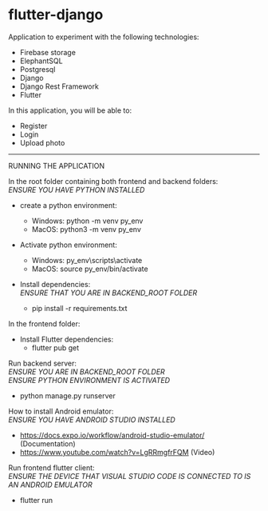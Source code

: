 # flutter-django
Application to experiment with the following technologies:
- Firebase storage
- ElephantSQL
- Postgresql
- Django
- Django Rest Framework
- Flutter

In this application, you will be able to:
- Register
- Login
- Upload photo
<hr>
RUNNING THE APPLICATION

In the root folder containing both frontend and backend folders:<br/>
*ENSURE YOU HAVE PYTHON INSTALLED*
- create a python environment:
  - Windows: python -m venv py_env
  - MacOS: python3 -m venv py_env

- Activate python environment:
  - Windows: py_env\scripts\activate
  - MacOS: source py_env/bin/activate

- Install dependencies:<br/>
  *ENSURE THAT YOU ARE IN BACKEND_ROOT FOLDER*
  - pip install -r requirements.txt

In the frontend folder:
- Install Flutter dependencies:
  - flutter pub get

Run backend server:<br/>
*ENSURE YOU ARE IN BACKEND_ROOT FOLDER*<br/>
*ENSURE PYTHON ENVIRONMENT IS ACTIVATED*
- python manage.py runserver

How to install Android emulator:<br/>
*ENSURE YOU HAVE ANDROID STUDIO INSTALLED*
- https://docs.expo.io/workflow/android-studio-emulator/ (Documentation)
- https://www.youtube.com/watch?v=LgRRmgfrFQM (Video)

Run frontend flutter client:<br/>
*ENSURE THE DEVICE THAT VISUAL STUDIO CODE IS CONNECTED TO IS AN ANDROID EMULATOR*
- flutter run
